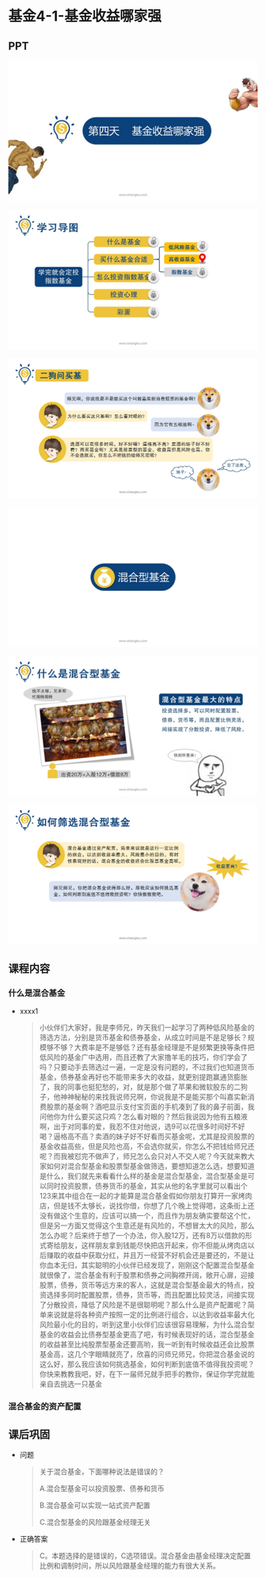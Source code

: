 # 基金4-1-基金收益哪家强

## PPT

![课程ppt](assets/4-1-1.jpeg)

![课程ppt](assets/4-1-2.jpeg)

![课程ppt](assets/4-1-3.jpeg)

![课程ppt](assets/4-1-4.jpeg)

![课程ppt](assets/4-1-5.jpeg)

![课程ppt](assets/4-1-6.jpeg)

## 课程内容

### 什么是混合基金

- xxxx1

  > 小伙伴们大家好，我是李师兄，昨天我们一起学习了两种低风险基金的筛选方法，分别是货币基金和债券基金，从成立时间是不是足够长？规模够不够？大费率是不是够低？还有基金经理是不是频繁更换等条件把低风险的基金广中选用，而且还教了大家撸羊毛的技巧，你们学会了吗？只要动手去筛选过一遍，一定是没有问题的，不过我们也知道货币基金，债券基金再好也不能带来多大的收益，就更别提跑赢通货膨胀了，我的同事也挺犯愁的，对，就是那个做了苹果和微软股东的二狗子，他神神秘秘的来找我说师兄啊，你说我是不是能买那个叫嘉实新消费股票的基金啊？酒吧显示支付宝页面的手机凑到了我的鼻子前面，我问他你为什么要买这只鸡？怎么看对眼的？然后我说因为他有五粮液啊，出于对同事的爱，我忍不住对他说，选9可以花很多时间好不好喝？逼格高不高？卖酒的妹子好不好看而买基金呢，尤其是投资股票的基金收益高些，但是风险也高，不会选你就买，你怎么不把钱给师兄还呢？而我被怼完不做声了，师兄怎么会只对人不交人呢？今天就来教大家如何对混合型基金和股票型基金做筛选，要想知道怎么选，想要知道是什么，我们就先来看看什么样的基金是混合型基金，混合型基金是可以同时投资股票，债券货币的基金，其实从他的名字里就可以看出个123来其中组合在一起的才能算是混合基金假如你朋友打算开一家烤肉店，但是钱不太够长，说找你借，你想了几个晚上觉得嗯，这条街上还没有做这个生意的，应该可以搞一个，而且作为朋友确实要帮这个忙，但是另一方面又觉得这个生意还是有风险的，不想冒太大的风险，那么怎么办呢？后来终于想了一个办法，你入股12万，还有8万以借款的形式寄给朋友，这样朋友拿到钱能尽快把店开起来，你不但能从烤肉店以后赚取的收益中获取分红，并且万一经营不好机会还是要还的，不是让你血本无归，其实聪明的小伙伴已经发现了，刚刚这个配置混合型基金就很像了，混合基金有利于股票和债券之间胸襟开阔，敞开心扉，迎接股票，债券，货币等远方来的客人，这就是混合型基金最大的特点，投资选择多同时配置股票，债券，货币等，而且配置比较灵活，间接实现了分散投资，降低了风险是不是很聪明呢？那么什么是资产配置呢？简单来说就是将各种资产按照一定的比例进行组合，以达到收益率最大化风险最小化的目的，听到这里小伙伴们应该很容易理解，为什么混合型基金的收益会比债券型基金更高了吧，有时候表现好的话，混合型基金的收益甚至比纯股票型基金还要高哟，我一听到有时候收益还会比股票基金高，这几个字眼睛就亮了，欣喜的问师兄师兄，你把混合基金说的这么好，那么我应该如何挑选基金，如何判断到底值不值得我投资呢？你快来教教我吧，好，在下一届师兄就手把手的教你，保证你学完就能亲自去挑选一只基金

### 混合基金的资产配置

## 课后巩固

- 问题

  > 关于混合基金，下面哪种说法是错误的？
  >
  > A.混合型基金可以投资股票、债券和货币
  >
  > B.混合基金可以实现一站式资产配置
  >
  > C.混合型基金的风险跟基金经理无关

- 正确答案

  > C。本题选择的是错误的，C选项错误。混合基金由基金经理决定配置比例和调制时间，所以风险跟基金经理的能力有很大关系。